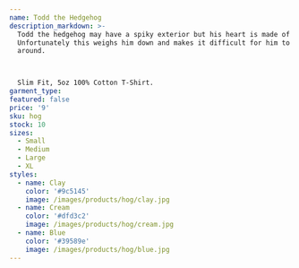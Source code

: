 ```yaml
---
name: Todd the Hedgehog
description_markdown: >-
  Todd the hedgehog may have a spiky exterior but his heart is made of gold.
  Unfortunately this weighs him down and makes it difficult for him to get
  around.



  Slim Fit, 5oz 100% Cotton T-Shirt.
garment_type:
featured: false
price: '9'
sku: hog
stock: 10
sizes:
  - Small
  - Medium
  - Large
  - XL
styles:
  - name: Clay
    color: '#9c5145'
    image: /images/products/hog/clay.jpg
  - name: Cream
    color: '#dfd3c2'
    image: /images/products/hog/cream.jpg
  - name: Blue
    color: '#39589e'
    image: /images/products/hog/blue.jpg
---
```

